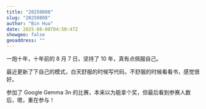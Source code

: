 ```yaml
---
title: "20250808"
slug: "20250808"
author: "Bin Hua"
date: 2025-08-08T04:50:47Z
showgeo: false
geoaddress: ""
---
```


一炮十年，十年前的 8 月 7 日，坚持了 10 年，真有点佩服自己。

最近更新了下自己的模式，白天舒服的时候写代码，不舒服的时候看看书，感觉很好。

参加了 Google Gemma 3n 的比赛，本来以为能拿个奖，但最后看到参赛人数后，嗯，重在参与！